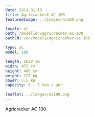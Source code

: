 ```yaml
---
date: 2019-01-18
title: Agricracker® AC 100
featuredImage: ../images/ac100.png

locale: nl
path: /modellen/agricracker-ac-100
pathEN: /en/models/agricracker-ac-100

type: ac
model: 100

length: 1070 cm 
width: 475 cm
height: 400 cm
weight: 225 kg
power: 5,5 kW
capacity: 0 - 3 ton / uur

leaflet: ../images/ac100.png
---
```

Agricracker AC 100
